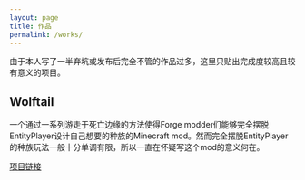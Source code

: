 ```yaml
---
layout: page
title: 作品
permalink: /works/
---
```


由于本人写了一半弃坑或发布后完全不管的作品过多，这里只贴出完成度较高且较有意义的项目。

## Wolftail

一个通过一系列游走于死亡边缘的方法使得Forge modder们能够完全摆脱EntityPlayer设计自己想要的种族的Minecraft mod。然而完全摆脱EntityPlayer的种族玩法一般十分单调有限，所以一直在怀疑写这个mod的意义何在。

[项目链接](https://github.com/crow02531/Wolftail)